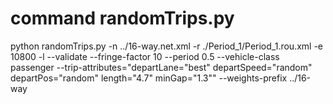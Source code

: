 # command randomTrips.py

python randomTrips.py -n ../16-way.net.xml -r ./Period_1/Period_1.rou.xml -e 10800 -l --validate --fringe-factor 10 --period 0.5 --vehicle-class passenger --trip-attributes="departLane=\"best\" departSpeed=\"random\" departPos=\"random\" length=\"4.7\" minGap=\"1.3\"" --weights-prefix ../16-way
